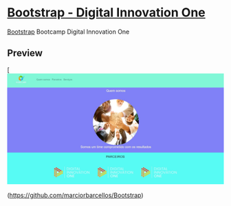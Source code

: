 # [Bootstrap - Digital Innovation One](https://github.com/marciorbarcellos/bootstrap)

[Bootstrap](https://github.com/marciorbarcellos/Bootstrap) Bootcamp Digital Innovation One

## Preview

[![Bootstrap Preview](https://github.com/marciorbarcellos/Bootstrap/blob/master/img/bootstrap.jpg)


(https://github.com/marciorbarcellos/Bootstrap)

